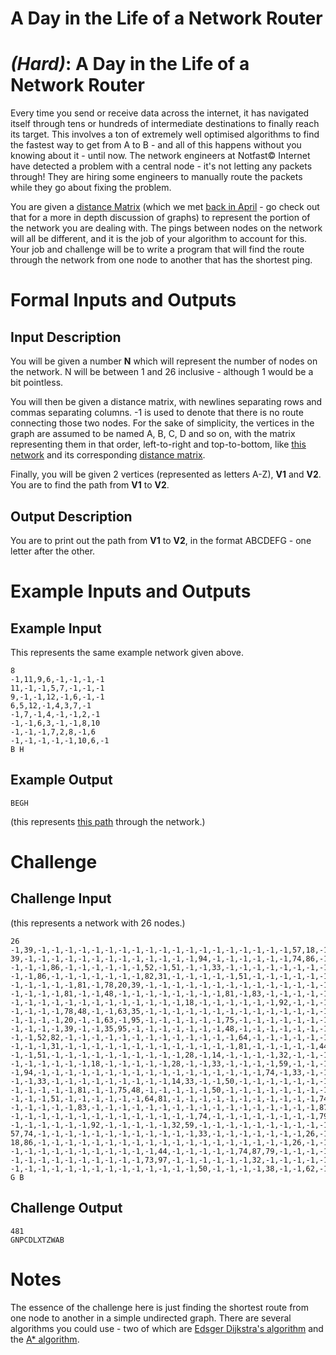 # A Day in the Life of a Network Router
<div class="md"><h1><a href="#HardIcon"></a> <em>(Hard)</em>: A Day in the Life of a Network Router</h1>
<p>Every time you send or receive data across the internet, it has navigated itself through tens or hundreds of intermediate destinations to finally reach its target. This involves a ton of extremely well optimised algorithms to find the fastest way to get from A to B - and all of this happens without you knowing about it - until now. The network engineers at Notfast© Internet have detected a problem with a central node - it's not letting any packets through! They are hiring some engineers to manually route the packets while they go about fixing the problem.</p>
<p>You are given a <a href="http://en.wikipedia.org/wiki/Distance_matrix">distance Matrix</a> (which we met <a href="http://www.reddit.com/r/dailyprogrammer/comments/20cydp/14042014_challenge_152_hard_minimum_spanning_tree/">back in April</a> - go check out that for a more in depth discussion of graphs) to represent the portion of the network you are dealing with. The pings between nodes on the network will all be different, and it is the job of your algorithm to account for this. Your job and challenge will be to write a program that will find the route through the network from one node to another that has the shortest ping.</p>
<h1>Formal Inputs and Outputs</h1>
<h2>Input Description</h2>
<p>You will be given a number <strong>N</strong> which will represent the number of nodes on the network. N will be between 1 and 26 inclusive - although 1 would be a bit pointless.</p>
<p>You will then be given a distance matrix, with newlines separating rows and commas separating columns. -1 is used to denote that there is no route connecting those two nodes. For the sake of simplicity, the vertices in the graph are assumed to be named A, B, C, D and so on, with the matrix representing them in that order, left-to-right and top-to-bottom, like <a href="http://i.imgur.com/RIfsghM.png">this network</a> and its corresponding <a href="http://i.imgur.com/iXuaqNT.png">distance matrix</a>.</p>
<p>Finally, you will be given 2 vertices (represented as letters A-Z), <strong>V1</strong> and <strong>V2</strong>. You are to find the path from <strong>V1</strong> to <strong>V2</strong>.</p>
<h2>Output Description</h2>
<p>You are to print out the path from <strong>V1</strong> to <strong>V2</strong>, in the format ABCDEFG - one letter after the other.</p>
<h1>Example Inputs and Outputs</h1>
<h2>Example Input</h2>
<p>This represents the same example network given above.</p>
<pre><code>8
-1,11,9,6,-1,-1,-1,-1
11,-1,-1,5,7,-1,-1,-1
9,-1,-1,12,-1,6,-1,-1
6,5,12,-1,4,3,7,-1
-1,7,-1,4,-1,-1,2,-1
-1,-1,6,3,-1,-1,8,10
-1,-1,-1,7,2,8,-1,6
-1,-1,-1,-1,-1,10,6,-1
B H
</code></pre>
<h2>Example Output</h2>
<pre><code>BEGH
</code></pre>
<p>(this represents <a href="http://i.imgur.com/Aajz4zj.png">this path</a> through the network.)</p>
<h1>Challenge</h1>
<h2>Challenge Input</h2>
<p>(this represents a network with 26 nodes.)</p>
<pre><code>26
-1,39,-1,-1,-1,-1,-1,-1,-1,-1,-1,-1,-1,-1,-1,-1,-1,-1,-1,-1,-1,57,18,-1,-1,-1
39,-1,-1,-1,-1,-1,-1,-1,-1,-1,-1,-1,-1,-1,94,-1,-1,-1,-1,-1,-1,74,86,-1,-1,-1
-1,-1,-1,86,-1,-1,-1,-1,-1,-1,52,-1,51,-1,-1,33,-1,-1,-1,-1,-1,-1,-1,-1,-1,-1
-1,-1,86,-1,-1,-1,-1,-1,-1,-1,82,31,-1,-1,-1,-1,-1,51,-1,-1,-1,-1,-1,-1,-1,-1
-1,-1,-1,-1,-1,81,-1,78,20,39,-1,-1,-1,-1,-1,-1,-1,-1,-1,-1,-1,-1,-1,-1,-1,-1
-1,-1,-1,-1,81,-1,-1,48,-1,-1,-1,-1,-1,-1,-1,-1,81,-1,83,-1,-1,-1,-1,-1,-1,-1
-1,-1,-1,-1,-1,-1,-1,-1,-1,-1,-1,-1,-1,18,-1,-1,-1,-1,-1,-1,92,-1,-1,-1,-1,-1
-1,-1,-1,-1,78,48,-1,-1,63,35,-1,-1,-1,-1,-1,-1,-1,-1,-1,-1,-1,-1,-1,-1,-1,-1
-1,-1,-1,-1,20,-1,-1,63,-1,95,-1,-1,-1,-1,-1,-1,75,-1,-1,-1,-1,-1,-1,-1,-1,-1
-1,-1,-1,-1,39,-1,-1,35,95,-1,-1,-1,-1,-1,-1,-1,48,-1,-1,-1,-1,-1,-1,-1,-1,-1
-1,-1,52,82,-1,-1,-1,-1,-1,-1,-1,-1,-1,-1,-1,-1,-1,64,-1,-1,-1,-1,-1,-1,73,-1
-1,-1,-1,31,-1,-1,-1,-1,-1,-1,-1,-1,-1,-1,-1,-1,-1,81,-1,-1,-1,-1,-1,44,97,-1
-1,-1,51,-1,-1,-1,-1,-1,-1,-1,-1,-1,-1,28,-1,14,-1,-1,-1,-1,32,-1,-1,-1,-1,-1
-1,-1,-1,-1,-1,-1,18,-1,-1,-1,-1,-1,28,-1,-1,33,-1,-1,-1,-1,59,-1,-1,-1,-1,-1
-1,94,-1,-1,-1,-1,-1,-1,-1,-1,-1,-1,-1,-1,-1,-1,-1,-1,-1,74,-1,33,-1,-1,-1,50
-1,-1,33,-1,-1,-1,-1,-1,-1,-1,-1,-1,14,33,-1,-1,50,-1,-1,-1,-1,-1,-1,-1,-1,-1
-1,-1,-1,-1,-1,81,-1,-1,75,48,-1,-1,-1,-1,-1,50,-1,-1,-1,-1,-1,-1,-1,-1,-1,-1
-1,-1,-1,51,-1,-1,-1,-1,-1,-1,64,81,-1,-1,-1,-1,-1,-1,-1,-1,-1,-1,-1,74,-1,-1
-1,-1,-1,-1,-1,83,-1,-1,-1,-1,-1,-1,-1,-1,-1,-1,-1,-1,-1,-1,-1,-1,-1,87,32,-1
-1,-1,-1,-1,-1,-1,-1,-1,-1,-1,-1,-1,-1,-1,74,-1,-1,-1,-1,-1,-1,-1,-1,79,-1,38
-1,-1,-1,-1,-1,-1,92,-1,-1,-1,-1,-1,32,59,-1,-1,-1,-1,-1,-1,-1,-1,-1,-1,-1,-1
57,74,-1,-1,-1,-1,-1,-1,-1,-1,-1,-1,-1,-1,33,-1,-1,-1,-1,-1,-1,-1,26,-1,-1,-1
18,86,-1,-1,-1,-1,-1,-1,-1,-1,-1,-1,-1,-1,-1,-1,-1,-1,-1,-1,-1,26,-1,-1,-1,62
-1,-1,-1,-1,-1,-1,-1,-1,-1,-1,-1,44,-1,-1,-1,-1,-1,74,87,79,-1,-1,-1,-1,-1,-1
-1,-1,-1,-1,-1,-1,-1,-1,-1,-1,73,97,-1,-1,-1,-1,-1,-1,32,-1,-1,-1,-1,-1,-1,-1
-1,-1,-1,-1,-1,-1,-1,-1,-1,-1,-1,-1,-1,-1,50,-1,-1,-1,-1,38,-1,-1,62,-1,-1,-1
G B
</code></pre>
<h2>Challenge Output</h2>
<pre><code>481
GNPCDLXTZWAB
</code></pre>
<h1>Notes</h1>
<p>The essence of the challenge here is just finding the shortest route from one node to another in a simple undirected graph. There are several algorithms you could use - two of which are <a href="http://en.wikipedia.org/wiki/Dijkstra%27s_algorithm">Edsger Dijkstra's algorithm</a> and the <a href="http://en.wikipedia.org/wiki/A*_search_algorithm">A* algorithm</a>.</p>
</div>
